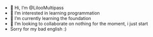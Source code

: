 - 👋 Hi, I’m @LilooMultipass
- 👀 I’m interested in learning programmation
- 🌱 I’m currently learning the foundation
- 💞️ I’m looking to collaborate on nothing for the moment, i just start
- Sorry for my bad english :)

<!---
Liloomultipass/Liloomultipass is a ✨ special ✨ repository because its `README.md` (this file) appears on your GitHub profile.
You can click the Preview link to take a look at your changes.
--->
